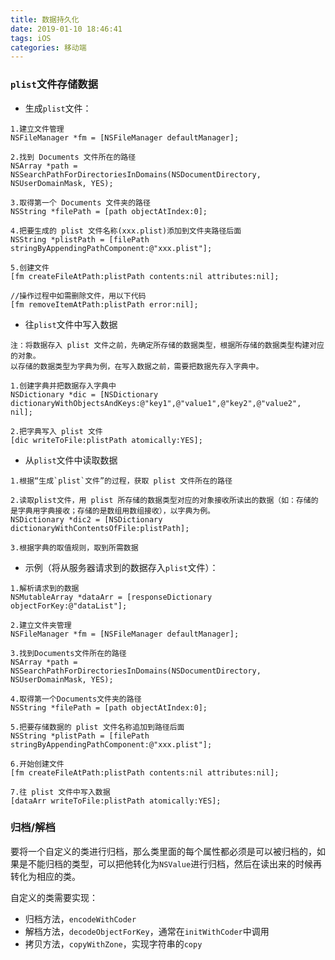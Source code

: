 ```yaml
---
title: 数据持久化
date: 2019-01-10 18:46:41
tags: iOS
categories: 移动端
---
```


### `plist`文件存储数据

* 生成`plist`文件：

```
1.建立文件管理
NSFileManager *fm = [NSFileManager defaultManager];

2.找到 Documents 文件所在的路径
NSArray *path = NSSearchPathForDirectoriesInDomains(NSDocumentDirectory, NSUserDomainMask, YES);

3.取得第一个 Documents 文件夹的路径
NSString *filePath = [path objectAtIndex:0];

4.把要生成的 plist 文件名称(xxx.plist)添加到文件夹路径后面
NSString *plistPath = [filePath stringByAppendingPathComponent:@"xxx.plist"];

5.创建文件
[fm createFileAtPath:plistPath contents:nil attributes:nil];

//操作过程中如需删除文件，用以下代码
[fm removeItemAtPath:plistPath error:nil];
```

* 往`plist`文件中写入数据

```
注：将数据存入 plist 文件之前，先确定所存储的数据类型，根据所存储的数据类型构建对应的对象。
以存储的数据类型为字典为例，在写入数据之前，需要把数据先存入字典中。

1.创建字典并把数据存入字典中
NSDictionary *dic = [NSDictionary dictionaryWithObjectsAndKeys:@"key1",@"value1",@"key2",@"value2", nil];

2.把字典写入 plist 文件
[dic writeToFile:plistPath atomically:YES];
```

* 从`plist`文件中读取数据

```
1.根据“生成`plist`文件”的过程，获取 plist 文件所在的路径

2.读取plist文件，用 plist 所存储的数据类型对应的对象接收所读出的数据（如：存储的是字典用字典接收；存储的是数组用数组接收），以字典为例。
NSDictionary *dic2 = [NSDictionary dictionaryWithContentsOfFile:plistPath];

3.根据字典的取值规则，取到所需数据
```

* 示例（将从服务器请求到的数据存入`plist`文件）：

```
1.解析请求到的数据
NSMutableArray *dataArr = [responseDictionary objectForKey:@"dataList"];

2.建立文件夹管理
NSFileManager *fm = [NSFileManager defaultManager];

3.找到Documents文件所在的路径
NSArray *path = NSSearchPathForDirectoriesInDomains(NSDocumentDirectory, NSUserDomainMask, YES);

4.取得第一个Documents文件夹的路径
NSString *filePath = [path objectAtIndex:0];

5.把要存储数据的 plist 文件名称追加到路径后面
NSString *plistPath = [filePath stringByAppendingPathComponent:@"xxx.plist"];

6.开始创建文件
[fm createFileAtPath:plistPath contents:nil attributes:nil];

7.往 plist 文件中写入数据
[dataArr writeToFile:plistPath atomically:YES];
```

### 归档/解档

要将一个自定义的类进行归档，那么类里面的每个属性都必须是可以被归档的，如果是不能归档的类型，可以把他转化为`NSValue`进行归档，然后在读出来的时候再转化为相应的类。

自定义的类需要实现：

* 归档方法，`encodeWithCoder`
* 解档方法，`decodeObjectForKey`，通常在`initWithCoder`中调用
* 拷贝方法，`copyWithZone`，实现字符串的`copy`
